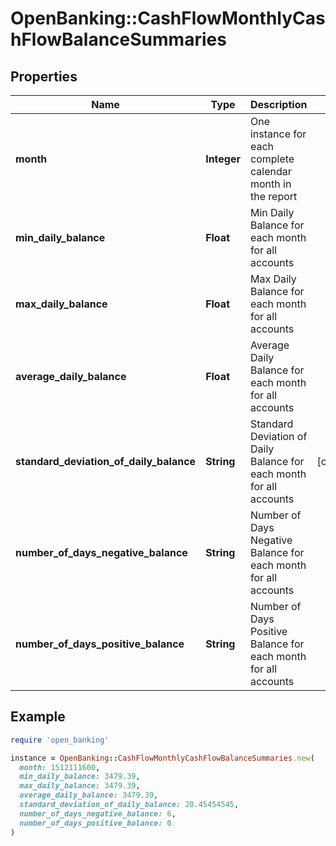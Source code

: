# OpenBanking::CashFlowMonthlyCashFlowBalanceSummaries

## Properties

| Name | Type | Description | Notes |
| ---- | ---- | ----------- | ----- |
| **month** | **Integer** | One instance for each complete calendar month in the report |  |
| **min_daily_balance** | **Float** | Min Daily Balance for each month for all accounts |  |
| **max_daily_balance** | **Float** | Max Daily Balance for each month for all accounts |  |
| **average_daily_balance** | **Float** | Average Daily Balance for each month for all accounts |  |
| **standard_deviation_of_daily_balance** | **String** | Standard Deviation of Daily Balance for each month for all accounts | [optional] |
| **number_of_days_negative_balance** | **String** | Number of Days Negative Balance for each month for all accounts |  |
| **number_of_days_positive_balance** | **String** | Number of Days Positive Balance for each month for all accounts |  |

## Example

```ruby
require 'open_banking'

instance = OpenBanking::CashFlowMonthlyCashFlowBalanceSummaries.new(
  month: 1512111600,
  min_daily_balance: 3479.39,
  max_daily_balance: 3479.39,
  average_daily_balance: 3479.39,
  standard_deviation_of_daily_balance: 20.45454545,
  number_of_days_negative_balance: 6,
  number_of_days_positive_balance: 0
)
```

